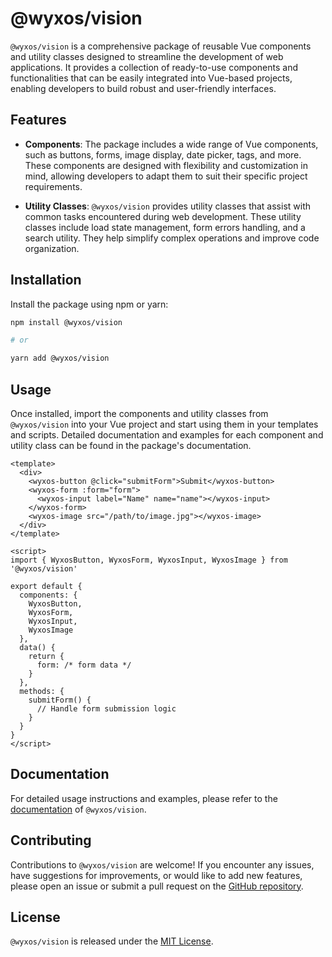 # @wyxos/vision

`@wyxos/vision` is a comprehensive package of reusable Vue components and utility classes designed to streamline the development of web applications. It provides a collection of ready-to-use components and functionalities that can be easily integrated into Vue-based projects, enabling developers to build robust and user-friendly interfaces.

## Features

- **Components**: The package includes a wide range of Vue components, such as buttons, forms, image display, date picker, tags, and more. These components are designed with flexibility and customization in mind, allowing developers to adapt them to suit their specific project requirements.

- **Utility Classes**: `@wyxos/vision` provides utility classes that assist with common tasks encountered during web development. These utility classes include load state management, form errors handling, and a search utility. They help simplify complex operations and improve code organization.

## Installation

Install the package using npm or yarn:

```bash
npm install @wyxos/vision

# or

yarn add @wyxos/vision
```

## Usage

Once installed, import the components and utility classes from `@wyxos/vision` into your Vue project and start using them in your templates and scripts. Detailed documentation and examples for each component and utility class can be found in the package's documentation.

```vue
<template>
  <div>
    <wyxos-button @click="submitForm">Submit</wyxos-button>
    <wyxos-form :form="form">
      <wyxos-input label="Name" name="name"></wyxos-input>
    </wyxos-form>
    <wyxos-image src="/path/to/image.jpg"></wyxos-image>
  </div>
</template>

<script>
import { WyxosButton, WyxosForm, WyxosInput, WyxosImage } from '@wyxos/vision'

export default {
  components: {
    WyxosButton,
    WyxosForm,
    WyxosInput,
    WyxosImage
  },
  data() {
    return {
      form: /* form data */
    }
  },
  methods: {
    submitForm() {
      // Handle form submission logic
    }
  }
}
</script>
```

## Documentation

For detailed usage instructions and examples, please refer to the [documentation](link-to-documentation) of `@wyxos/vision`.

## Contributing

Contributions to `@wyxos/vision` are welcome! If you encounter any issues, have suggestions for improvements, or would like to add new features, please open an issue or submit a pull request on the [GitHub repository](link-to-repo).

## License

`@wyxos/vision` is released under the [MIT License](link-to-license).